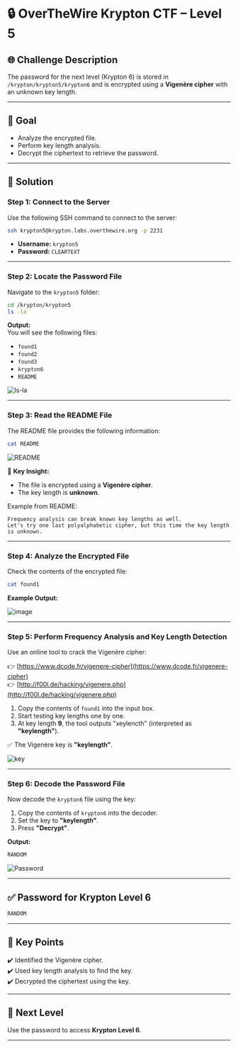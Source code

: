 # 🔒 OverTheWire Krypton CTF – Level 5

## 🌐 **Challenge Description**  
The password for the next level (Krypton 6) is stored in `/krypton/krypton5/krypton6` and is encrypted using a **Vigenère cipher** with an unknown key length.

---

## 🎯 **Goal**  
- Analyze the encrypted file.  
- Perform key length analysis.  
- Decrypt the ciphertext to retrieve the password.  

---

## 🚀 **Solution**  

### **Step 1: Connect to the Server**  
Use the following SSH command to connect to the server:

```bash
ssh krypton5@krypton.labs.overthewire.org -p 2231
```

- **Username:** `krypton5`  
- **Password:** `CLEARTEXT`  

---

### **Step 2: Locate the Password File**  
Navigate to the `krypton5` folder:

```bash
cd /krypton/krypton5
ls -la
```

**Output:**  
You will see the following files:
- `found1`  
- `found2`  
- `found3`  
- `krypton6`  
- `README`  

![ls-la](https://github.com/user-attachments/assets/dee6b693-bd00-4d99-a4f0-6f2c584f3d3e)

---

### **Step 3: Read the README File**  
The README file provides the following information:

```bash
cat README
```

![README](https://github.com/user-attachments/assets/7765748f-95ba-4ef6-8459-da7921926d20)


📌 **Key Insight:**  
- The file is encrypted using a **Vigenère cipher**.  
- The key length is **unknown**.  

Example from README:
```
Frequency analysis can break known key lengths as well.  
Let's try one last polyalphabetic cipher, but this time the key length is unknown.
```

---

### **Step 4: Analyze the Encrypted File**  
Check the contents of the encrypted file:

```bash
cat found1
```

**Example Output:**

![image](https://github.com/user-attachments/assets/0284cfb8-d5fc-4a10-bea6-eed9c9464de7)

---

### **Step 5: Perform Frequency Analysis and Key Length Detection**  
Use an online tool to crack the Vigenère cipher:  

👉 [https://www.dcode.fr/vigenere-cipher](https://www.dcode.fr/vigenere-cipher)  
👉 [http://f00l.de/hacking/vigenere.php](http://f00l.de/hacking/vigenere.php)  

1. Copy the contents of `found1` into the input box.  
2. Start testing key lengths one by one.  
3. At key length **9**, the tool outputs "xeylencth" (interpreted as **"keylength"**).  

✅ The Vigenère key is **"keylength"**.  

![key](https://github.com/user-attachments/assets/1b55f883-bc21-4a65-988a-439b0a611bd5)

---

### **Step 6: Decode the Password File**  
Now decode the `krypton6` file using the key:

1. Copy the contents of `krypton6` into the decoder.  
2. Set the key to **"keylength"**.  
3. Press **"Decrypt"**.  

**Output:**  
```bash
RANDOM
```

![Password](https://github.com/user-attachments/assets/72adae8b-d1b6-4a34-99c6-5e9c1c56e5b5)

---

## ✅ **Password for Krypton Level 6**  
```bash
RANDOM
```

---

## 🌟 **Key Points**  
✔️ Identified the Vigenère cipher.  
✔️ Used key length analysis to find the key.  
✔️ Decrypted the ciphertext using the key.  

---

## 🎯 **Next Level**  
Use the password to access **Krypton Level 6**.  

---
